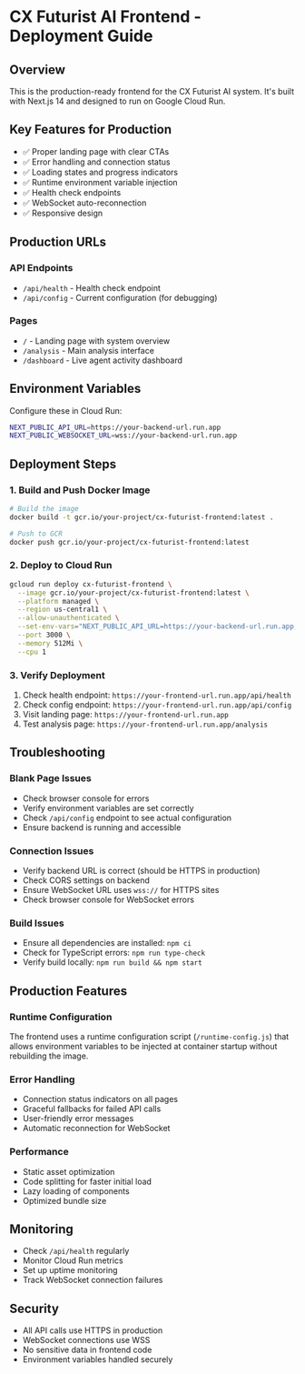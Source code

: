 # CX Futurist AI Frontend - Deployment Guide

## Overview
This is the production-ready frontend for the CX Futurist AI system. It's built with Next.js 14 and designed to run on Google Cloud Run.

## Key Features for Production
- ✅ Proper landing page with clear CTAs
- ✅ Error handling and connection status
- ✅ Loading states and progress indicators
- ✅ Runtime environment variable injection
- ✅ Health check endpoints
- ✅ WebSocket auto-reconnection
- ✅ Responsive design

## Production URLs

### API Endpoints
- `/api/health` - Health check endpoint
- `/api/config` - Current configuration (for debugging)

### Pages
- `/` - Landing page with system overview
- `/analysis` - Main analysis interface
- `/dashboard` - Live agent activity dashboard

## Environment Variables
Configure these in Cloud Run:
```bash
NEXT_PUBLIC_API_URL=https://your-backend-url.run.app
NEXT_PUBLIC_WEBSOCKET_URL=wss://your-backend-url.run.app
```

## Deployment Steps

### 1. Build and Push Docker Image
```bash
# Build the image
docker build -t gcr.io/your-project/cx-futurist-frontend:latest .

# Push to GCR
docker push gcr.io/your-project/cx-futurist-frontend:latest
```

### 2. Deploy to Cloud Run
```bash
gcloud run deploy cx-futurist-frontend \
  --image gcr.io/your-project/cx-futurist-frontend:latest \
  --platform managed \
  --region us-central1 \
  --allow-unauthenticated \
  --set-env-vars="NEXT_PUBLIC_API_URL=https://your-backend-url.run.app,NEXT_PUBLIC_WEBSOCKET_URL=wss://your-backend-url.run.app" \
  --port 3000 \
  --memory 512Mi \
  --cpu 1
```

### 3. Verify Deployment
1. Check health endpoint: `https://your-frontend-url.run.app/api/health`
2. Check config endpoint: `https://your-frontend-url.run.app/api/config`
3. Visit landing page: `https://your-frontend-url.run.app`
4. Test analysis page: `https://your-frontend-url.run.app/analysis`

## Troubleshooting

### Blank Page Issues
- Check browser console for errors
- Verify environment variables are set correctly
- Check `/api/config` endpoint to see actual configuration
- Ensure backend is running and accessible

### Connection Issues
- Verify backend URL is correct (should be HTTPS in production)
- Check CORS settings on backend
- Ensure WebSocket URL uses `wss://` for HTTPS sites
- Check browser console for WebSocket errors

### Build Issues
- Ensure all dependencies are installed: `npm ci`
- Check for TypeScript errors: `npm run type-check`
- Verify build locally: `npm run build && npm start`

## Production Features

### Runtime Configuration
The frontend uses a runtime configuration script (`/runtime-config.js`) that allows environment variables to be injected at container startup without rebuilding the image.

### Error Handling
- Connection status indicators on all pages
- Graceful fallbacks for failed API calls
- User-friendly error messages
- Automatic reconnection for WebSocket

### Performance
- Static asset optimization
- Code splitting for faster initial load
- Lazy loading of components
- Optimized bundle size

## Monitoring
- Check `/api/health` regularly
- Monitor Cloud Run metrics
- Set up uptime monitoring
- Track WebSocket connection failures

## Security
- All API calls use HTTPS in production
- WebSocket connections use WSS
- No sensitive data in frontend code
- Environment variables handled securely